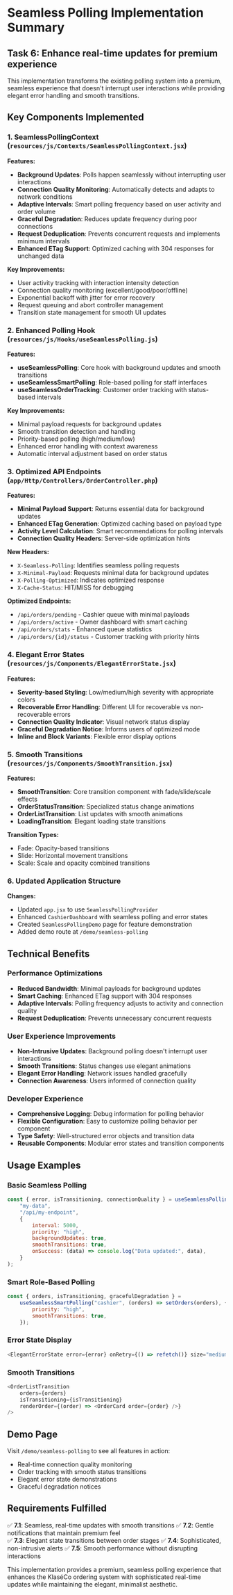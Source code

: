 # Seamless Polling Implementation Summary

## Task 6: Enhance real-time updates for premium experience

This implementation transforms the existing polling system into a premium, seamless experience that doesn't interrupt user interactions while providing elegant error handling and smooth transitions.

## Key Components Implemented

### 1. SeamlessPollingContext (`resources/js/Contexts/SeamlessPollingContext.jsx`)

**Features:**

-   **Background Updates**: Polls happen seamlessly without interrupting user interactions
-   **Connection Quality Monitoring**: Automatically detects and adapts to network conditions
-   **Adaptive Intervals**: Smart polling frequency based on user activity and order volume
-   **Graceful Degradation**: Reduces update frequency during poor connections
-   **Request Deduplication**: Prevents concurrent requests and implements minimum intervals
-   **Enhanced ETag Support**: Optimized caching with 304 responses for unchanged data

**Key Improvements:**

-   User activity tracking with interaction intensity detection
-   Connection quality monitoring (excellent/good/poor/offline)
-   Exponential backoff with jitter for error recovery
-   Request queuing and abort controller management
-   Transition state management for smooth UI updates

### 2. Enhanced Polling Hook (`resources/js/Hooks/useSeamlessPolling.js`)

**Features:**

-   **useSeamlessPolling**: Core hook with background updates and smooth transitions
-   **useSeamlessSmartPolling**: Role-based polling for staff interfaces
-   **useSeamlessOrderTracking**: Customer order tracking with status-based intervals

**Key Improvements:**

-   Minimal payload requests for background updates
-   Smooth transition detection and handling
-   Priority-based polling (high/medium/low)
-   Enhanced error handling with context awareness
-   Automatic interval adjustment based on order status

### 3. Optimized API Endpoints (`app/Http/Controllers/OrderController.php`)

**Features:**

-   **Minimal Payload Support**: Returns essential data for background updates
-   **Enhanced ETag Generation**: Optimized caching based on payload type
-   **Activity Level Calculation**: Smart recommendations for polling intervals
-   **Connection Quality Headers**: Server-side optimization hints

**New Headers:**

-   `X-Seamless-Polling`: Identifies seamless polling requests
-   `X-Minimal-Payload`: Requests minimal data for background updates
-   `X-Polling-Optimized`: Indicates optimized response
-   `X-Cache-Status`: HIT/MISS for debugging

**Optimized Endpoints:**

-   `/api/orders/pending` - Cashier queue with minimal payloads
-   `/api/orders/active` - Owner dashboard with smart caching
-   `/api/orders/stats` - Enhanced queue statistics
-   `/api/orders/{id}/status` - Customer tracking with priority hints

### 4. Elegant Error States (`resources/js/Components/ElegantErrorState.jsx`)

**Features:**

-   **Severity-based Styling**: Low/medium/high severity with appropriate colors
-   **Recoverable Error Handling**: Different UI for recoverable vs non-recoverable errors
-   **Connection Quality Indicator**: Visual network status display
-   **Graceful Degradation Notice**: Informs users of optimized mode
-   **Inline and Block Variants**: Flexible error display options

### 5. Smooth Transitions (`resources/js/Components/SmoothTransition.jsx`)

**Features:**

-   **SmoothTransition**: Core transition component with fade/slide/scale effects
-   **OrderStatusTransition**: Specialized status change animations
-   **OrderListTransition**: List updates with smooth animations
-   **LoadingTransition**: Elegant loading state transitions

**Transition Types:**

-   Fade: Opacity-based transitions
-   Slide: Horizontal movement transitions
-   Scale: Scale and opacity combined transitions

### 6. Updated Application Structure

**Changes:**

-   Updated `app.jsx` to use `SeamlessPollingProvider`
-   Enhanced `CashierDashboard` with seamless polling and error states
-   Created `SeamlessPollingDemo` page for feature demonstration
-   Added demo route at `/demo/seamless-polling`

## Technical Benefits

### Performance Optimizations

-   **Reduced Bandwidth**: Minimal payloads for background updates
-   **Smart Caching**: Enhanced ETag support with 304 responses
-   **Adaptive Intervals**: Polling frequency adjusts to activity and connection quality
-   **Request Deduplication**: Prevents unnecessary concurrent requests

### User Experience Improvements

-   **Non-Intrusive Updates**: Background polling doesn't interrupt user interactions
-   **Smooth Transitions**: Status changes use elegant animations
-   **Elegant Error Handling**: Network issues handled gracefully
-   **Connection Awareness**: Users informed of connection quality

### Developer Experience

-   **Comprehensive Logging**: Debug information for polling behavior
-   **Flexible Configuration**: Easy to customize polling behavior per component
-   **Type Safety**: Well-structured error objects and transition data
-   **Reusable Components**: Modular error states and transition components

## Usage Examples

### Basic Seamless Polling

```javascript
const { error, isTransitioning, connectionQuality } = useSeamlessPolling(
    "my-data",
    "/api/my-endpoint",
    {
        interval: 5000,
        priority: "high",
        backgroundUpdates: true,
        smoothTransitions: true,
        onSuccess: (data) => console.log("Data updated:", data),
    }
);
```

### Smart Role-Based Polling

```javascript
const { orders, isTransitioning, gracefulDegradation } =
    useSeamlessSmartPolling("cashier", (orders) => setOrders(orders), {
        priority: "high",
        smoothTransitions: true,
    });
```

### Error State Display

```javascript
<ElegantErrorState error={error} onRetry={() => refetch()} size="medium" />
```

### Smooth Transitions

```javascript
<OrderListTransition
    orders={orders}
    isTransitioning={isTransitioning}
    renderOrder={(order) => <OrderCard order={order} />}
/>
```

## Demo Page

Visit `/demo/seamless-polling` to see all features in action:

-   Real-time connection quality monitoring
-   Order tracking with smooth status transitions
-   Elegant error state demonstrations
-   Graceful degradation notices

## Requirements Fulfilled

✅ **7.1**: Seamless, real-time updates with smooth transitions
✅ **7.2**: Gentle notifications that maintain premium feel  
✅ **7.3**: Elegant state transitions between order stages
✅ **7.4**: Sophisticated, non-intrusive alerts
✅ **7.5**: Smooth performance without disrupting interactions

This implementation provides a premium, seamless polling experience that enhances the KlaséCo ordering system with sophisticated real-time updates while maintaining the elegant, minimalist aesthetic.
